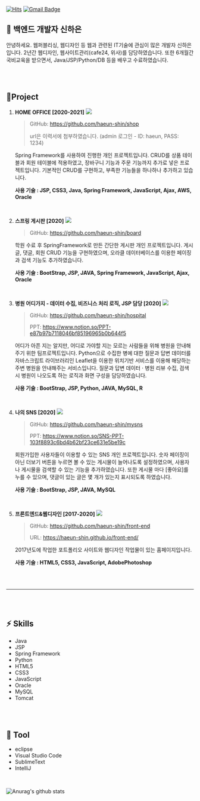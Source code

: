 [![Hits](https://hits.seeyoufarm.com/api/count/incr/badge.svg?url=https%3A%2F%2Fgithub.com%2Fhaeun-shin&count_bg=%232FB26A&title_bg=%232F2F2F&icon=&icon_color=%23E7E7E7&title=hits&edge_flat=true)](https://hits.seeyoufarm.com) [![Gmail Badge](https://img.shields.io/badge/Gmail-d14836?style=flat-square&logo=Gmail&logoColor=white&link=mailto:snugyun01@gmail.com)](mailto:shinhe524@gmail.com)
## 💬 __백엔드 개발자 신하은__  
안녕하세요. 웹퍼블리싱, 웹디자인 등 웹과 관련된 IT기술에 관심이 많은 개발자 신하은입니다.
2년간 웹디자인, 웹사이트관리(cafe24, 위사)를 담당하였습니다. 또한 6개월간 국비교육을 받으면서, Java/JSP/Python/DB 등을 배우고 수료하였습니다.

<br /><br />

## 📁Project
1. **HOME OFFICE [2020-2021]**
![](https://img1.daumcdn.net/thumb/R1280x0/?scode=mtistory2&fname=https%3A%2F%2Fblog.kakaocdn.net%2Fdn%2Fbg9Qym%2FbtqUUpxOC7t%2Fc1MFRNzaik2Tia9DNDpY1K%2Fimg.jpg)
    > GitHub: https://github.com/haeun-shin/shop
    > 
    > url은 이력서에 첨부하였습니다. (admin 로그인 - ID: haeun, PASS: 1234)

    Spring Framework를 사용하여 진행한 개인 프로젝트입니다.
    CRUD를 상품 테이블과 회원 테이블에 적용하였고, 장바구니 기능과 주문 기능까지 추가로 넣은 프로젝트입니다.
    기본적인 CRUD를 구현하고, 부족한 기능들을 하나하나 추가하고 있습니다.

    **사용 기술 : JSP, CSS3, Java, Spring Framework, JavaScript, Ajax, AWS, Oracle**

<br />

2. **스프링 게시판 [2020]**
![](https://img1.daumcdn.net/thumb/R1280x0/?scode=mtistory2&fname=https%3A%2F%2Fblog.kakaocdn.net%2Fdn%2FbIctK5%2FbtqUWt01uj5%2FL8bczFoZJDCR9QxoMyLnrk%2Fimg.jpg)
    > GitHub: https://github.com/haeun-shin/board

    학원 수료 후 SpringFramework로 만든 간단한 게시판 개인 프로젝트입니다.
    게시글, 댓글, 회원 CRUD 기능을 구현하였으며, 오라클 데이터베이스를 이용한 페이징과 검색 기능도 추가하였습니다.

    **사용 기술 : BootStrap, JSP, JAVA, Spring Framework, JavaScript, Ajax, Oracle**

<br />

3. **병원 어디가지 - 데이터 수집, 비즈니스 처리 로직, JSP 담당 [2020]**
![](https://s3.us-west-2.amazonaws.com/secure.notion-static.com/14c5c246-4533-41d7-9305-f09512ac8015/Untitled.png?X-Amz-Algorithm=AWS4-HMAC-SHA256&X-Amz-Credential=AKIAT73L2G45O3KS52Y5%2F20210127%2Fus-west-2%2Fs3%2Faws4_request&X-Amz-Date=20210127T052834Z&X-Amz-Expires=86400&X-Amz-Signature=a0e70bc382b527721ee8c129d2dbbcbc8f5172819e1f38a5cf94ecb0af83e3e0&X-Amz-SignedHeaders=host&response-content-disposition=filename%20%3D%22Untitled.png%22)
    > GitHub: https://github.com/haeun-shin/hospital
    > 
    > PPT: https://www.notion.so/PPT-e87b97b7118046bf85196965b0b644f5

    어디가 아픈 지는 알지만, 어디로 가야할 지는 모르는 사람들을 위해 병원을 안내해주기 위한 팀프로젝트입니다.
    Python으로 수집한 병에 대한 질문과 답변 데이터를 자바스크립트 라이브러리인 Leaflet을 이용한 위치기반 서비스를 이용해 해당하는 주변 병원을 안내해주는 서비스입니다. 
    질문과 답변 데이터 · 병원 리뷰 수집, 검색 시 병원이 나오도록 하는 로직과 화면 구성을 담당하였습니다.

    **사용 기술 : BootStrap, JSP, Python, JAVA, MySQL, R**


<br />

4. **나의 SNS [2020]**
![](https://img1.daumcdn.net/thumb/R1280x0/?scode=mtistory2&fname=https%3A%2F%2Fblog.kakaocdn.net%2Fdn%2FsB1fJ%2FbtqUM7FdscX%2FtdAjb4jgLhJW3NVIrd4Q1K%2Fimg.jpg)
    > GitHub: https://github.com/haeun-shin/mysns
    > 
    > PPT: https://www.notion.so/SNS-PPT-103f8893c6bd4b62bf23ce631e5be19c

    회원가입한 사용자들이 이용할 수 있는 SNS 개인 프로젝트입니다.
    숫자 페이징이 아닌 더보기 버튼을 누르면 볼 수 있는 게시물이 늘어나도록 설정하였으며, 사용자나 게시물을 검색할 수 있는 기능을 추가하였습니다. 또한 게시물 마다 [좋아요]를 누를 수 있으며, 댓글이 있는 글은 몇 개가 있는지 표시되도록 하였습니다.

    **사용 기술 : BootStrap, JSP, JAVA, MySQL**

<br/>

5. **프론트엔드&웹디자인 [2017-2020]**
![](https://img1.daumcdn.net/thumb/R1280x0/?scode=mtistory2&fname=https%3A%2F%2Fblog.kakaocdn.net%2Fdn%2FQ7gcX%2FbtqUYGS5ZHs%2F85u6UJRNeBmuwo7CwehBw1%2Fimg.jpg)
    > GitHub: https://github.com/haeun-shin/front-end
    > 
    > URL: https://haeun-shin.github.io/front-end/

    2017년도에 작업한 포트폴리오 사이트와 웹디자인 작업물이 있는 홈페이지입니다.

    **사용 기술 : HTML5, CSS3, JavaScript, AdobePhotoshop**


<br/><br/>

---

<br/><br/>


## ⚡ __Skills__
- Java
- JSP
- Spring Framework
- Python
- HTML5
- CSS3
- JavaScript
- Oracle
- MySQL
- Tomcat

<br /><br />

## 🔭 __Tool__
- eclipse
- Visual Studio Code
- SublimeText
- IntelliJ


<br />

![Anurag's github stats](https://github-readme-stats.vercel.app/api?username=haeun-shin&show_icons=true&theme=Default)

<!--
**haeun-shin/haeun-shin** is a ✨ _special_ ✨ repository because its `README.md` (this file) appears on your GitHub profile.

Here are some ideas to get you started:

- 🔭 I’m currently working on ...
- 🌱 I’m currently learning ...
- 👯 I’m looking to collaborate on ...
- 🤔 I’m looking for help with ...
- 💬 Ask me about ...
- 📫 How to reach me: ...
- 😄 Pronouns: ...
- ⚡ Fun fact: ...
-->
